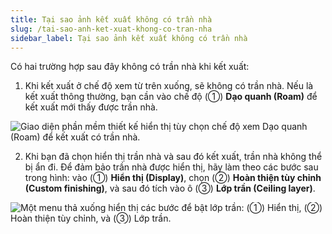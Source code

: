 ```yaml
---
title: Tại sao ảnh kết xuất không có trần nhà
slug: /tai-sao-anh-ket-xuat-khong-co-tran-nha
sidebar_label: Tại sao ảnh kết xuất không có trần nhà
---
```


Có hai trường hợp sau đây không có trần nhà khi kết xuất:

1. Khi kết xuất ở chế độ xem từ trên xuống, sẽ không có trần nhà. Nếu là kết xuất thông thường, bạn cần vào chế độ (①) **Dạo quanh (Roam)** để kết xuất mới thấy được trần nhà.

![Giao diện phần mềm thiết kế hiển thị tùy chọn chế độ xem Dạo quanh (Roam) để kết xuất có trần nhà.](https://storage.googleapis.com/jegavn_kb/images/06b1301b-da74-4537-b193-b1a9722f7a54.png)

2. Khi bạn đã chọn hiển thị trần nhà và sau đó kết xuất, trần nhà không thể bị ẩn đi. Để đảm bảo trần nhà được hiển thị, hãy làm theo các bước sau trong hình: vào (①) **Hiển thị (Display)**, chọn (②) **Hoàn thiện tùy chỉnh (Custom finishing)**, và sau đó tích vào ô (③) **Lớp trần (Ceiling layer)**.

![Một menu thả xuống hiển thị các bước để bật lớp trần: (①) Hiển thị, (②) Hoàn thiện tùy chỉnh, và (③) Lớp trần.](https://storage.googleapis.com/jegavn_kb/images/bf0a009f-4562-4a51-a503-c02f749f28e1.png)